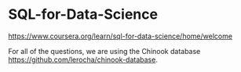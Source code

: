 # SQL-for-Data-Science
https://www.coursera.org/learn/sql-for-data-science/home/welcome

For all of the questions, we are using the Chinook database https://github.com/lerocha/chinook-database. 
